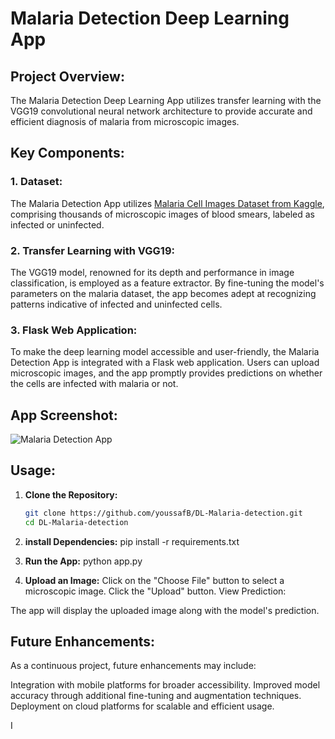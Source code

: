 # Malaria Detection Deep Learning App

## Project Overview:

The Malaria Detection Deep Learning App utilizes transfer learning with the VGG19 convolutional neural network architecture to provide accurate and efficient diagnosis of malaria from microscopic images.

## Key Components:

### 1. Dataset:

The Malaria Detection App utilizes [Malaria Cell Images Dataset from Kaggle](https://www.kaggle.com/datasets/imdevskp/malaria-dataset), comprising thousands of microscopic images of blood smears, labeled as infected or uninfected.


### 2. Transfer Learning with VGG19:

The VGG19 model, renowned for its depth and performance in image classification, is employed as a feature extractor. By fine-tuning the model's parameters on the malaria dataset, the app becomes adept at recognizing patterns indicative of infected and uninfected cells.

### 3. Flask Web Application:

To make the deep learning model accessible and user-friendly, the Malaria Detection App is integrated with a Flask web application. Users can upload microscopic images, and the app promptly provides predictions on whether the cells are infected with malaria or not.
## App Screenshot:

![Malaria Detection App](./screenshot.png)



## Usage:

1. **Clone the Repository:**
   ```bash
   git clone https://github.com/youssafB/DL-Malaria-detection.git
   cd DL-Malaria-detection

2. **install Dependencies:**
pip install -r requirements.txt

3. **Run the App:**
python app.py

4. **Upload an Image:**
Click on the "Choose File" button to select a microscopic image.
Click the "Upload" button.
View Prediction:

The app will display the uploaded image along with the model's prediction.

## Future Enhancements:
As a continuous project, future enhancements may include:

Integration with mobile platforms for broader accessibility.
Improved model accuracy through additional fine-tuning and augmentation techniques.
Deployment on cloud platforms for scalable and efficient usage.

I
